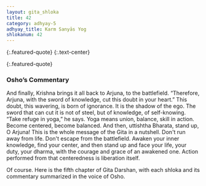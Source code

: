 ```yaml
---
layout: gita_shloka
title: 42
category: adhyay-5
adhyay_title: Karm Sanyās Yog
shlokanum: 42
---
```


> 
{:.featured-quote} 
{:.text-center}

> 
{:.featured-quote}

### Osho’s Commentary
And finally, Krishna brings it all back to Arjuna, to the battlefield. “Therefore, Arjuna, with the sword of knowledge, cut this doubt in your heart.”
This doubt, this wavering, is born of ignorance. It is the shadow of the ego. The sword that can cut it is not of steel, but of knowledge, of self-knowing.
“Take refuge in yoga,” he says. Yoga means union, balance, skill in action. Become centered, become balanced. And then, uttishtha Bharata, stand up, O Arjuna!
This is the whole message of the Gita in a nutshell. Don't run away from life. Don't escape from the battlefield. Awaken your inner knowledge, find your center, and then stand up and face your life, your duty, your dharma, with the courage and grace of an awakened one. Action performed from that centeredness is liberation itself.
















Of course. Here is the fifth chapter of Gita Darshan, with each shloka and its commentary summarized in the voice of Osho.
